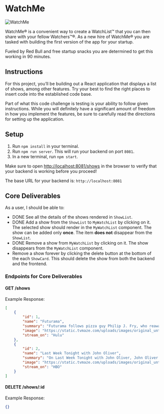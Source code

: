 # WatchMe

![WatchMe](./finished-project.png)

WatchMe® is a convenient way to create a WatchList™️ that you can then share with your fellow Watchers™️®. As a new hire of WatchMe® you are tasked with building the first version of the app for your startup.

Fueled by Red Bull and free startup snacks you are determined to get this working in 90 minutes.

## Instructions

For this project, you’ll be building out a React application that displays a
list of shows, among other features. Try your best to find the right
places to insert code into the established code base.

Part of what this code challenge is testing is your ability to follow given
instructions. While you will definitely have a significant amount of freedom in
how you implement the features, be sure to carefully read the directions for
setting up the application.

## Setup

1. Run `npm install` in your terminal.
2. Run `npm run server`. This will run your backend on port `8081`.
3. In a new terminal, run `npm start`.

Make sure to open [http://localhost:8081/shows](http://localhost:8081/shows) in
the browser to verify that your backend is working before you proceed!

The base URL for your backend is: `http://localhost:8081`

## Core Deliverables

As a user, I should be able to:

- DONE See all the details of the shows rendered in `ShowList`.
- DONE Add a show from the `ShowList` to `MyWatchList` by clicking on it. The selected show should render in the `MyWatchList` component. The show can be added only **once**. The item **does not** disappear from the `ShowList`.
- DONE Remove a show from `MyWatchList` by clicking on it. The show disappears from the `MyWatchList` component.
- Remove a show forever by clicking the delete button at the bottom of the each `ShowCard`. This should delete the show from both the backend and the frontend.

### Endpoints for Core Deliverables

#### GET /shows

Example Response:

```json
[
    {
        "id": 1,
        "name": "Futurama",
        "summary": "Futurama follows pizza guy Philip J. Fry, who reawakens in 31st century New New York after a cryonics lab accident. Now part of the Planet Express delivery crew, Fry travels to the farthest reaches of the universe with his robot buddy Bender and cyclopsian love interest Leela, discovering freaky mutants, intergalactic conspiracies and other strange stuff.",
        "image": "https://static.tvmaze.com/uploads/images/original_untouched/4/11403.jpg",
        "stream_on": "Hulu"
    },
    {
        "id": 2,
        "name": "Last Week Tonight with John Oliver",
        "summary": "On Last Week Tonight with John Oliver, John Oliver presents a satirical look at the week in news, politics and current events.",
        "image": "https://static.tvmaze.com/uploads/images/original_untouched/392/980542.jpg",
        "stream_on": "HBO"
    }
]
```

#### DELETE /shows/:id

Example Response:

```json
{}
```

